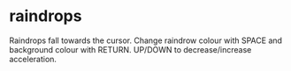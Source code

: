 # raindrops

Raindrops fall towards the cursor. Change raindrow colour with SPACE and background colour with RETURN. UP/DOWN to decrease/increase acceleration.
